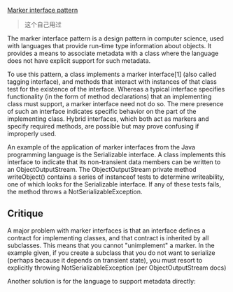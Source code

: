 [Marker interface pattern](https://en.wikipedia.org/wiki/Marker_interface_pattern)

> 这个自己用过

The marker interface pattern is a design pattern in computer science, used with languages that provide run-time type information about objects. It provides a means to associate metadata with a class where the language does not have explicit support for such metadata.

To use this pattern, a class implements a marker interface[1] (also called tagging interface), and methods that interact with instances of that class test for the existence of the interface. Whereas a typical interface specifies functionality (in the form of method declarations) that an implementing class must support, a marker interface need not do so. The mere presence of such an interface indicates specific behavior on the part of the implementing class. Hybrid interfaces, which both act as markers and specify required methods, are possible but may prove confusing if improperly used.

An example of the application of marker interfaces from the Java programming language is the Serializable interface. A class implements this interface to indicate that its non-transient data members can be written to an ObjectOutputStream. The ObjectOutputStream private method writeObject() contains a series of instanceof tests to determine writeability, one of which looks for the Serializable interface. If any of these tests fails, the method throws a NotSerializableException.


## Critique

A major problem with marker interfaces is that an interface defines a contract for implementing classes, and that contract is inherited by all subclasses. This means that you cannot "unimplement" a marker. In the example given, if you create a subclass that you do not want to serialize (perhaps because it depends on transient state), you must resort to explicitly throwing NotSerializableException (per ObjectOutputStream docs)

Another solution is for the language to support metadata directly: